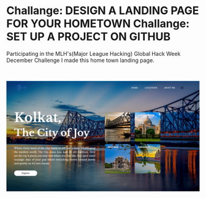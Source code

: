Challange: DESIGN A LANDING PAGE FOR YOUR HOMETOWN
Challange: SET UP A PROJECT ON GITHUB
==================================================

Participating in the MLH's(Major League Hacking) Global Hack Week December Challenge I made this home town landing page.

<br>

![image of home town landing page website](./images/website-screenshot.png "Kolkata City of Joy" )
